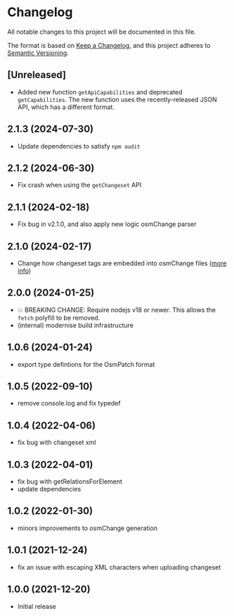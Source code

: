 # Changelog

All notable changes to this project will be documented in this file.

The format is based on [Keep a Changelog](https://keepachangelog.com/en/1.0.0/),
and this project adheres to [Semantic Versioning](https://semver.org/spec/v2.0.0.html).

## [Unreleased]

- Added new function `getApiCapabilities` and deprecated `getCapabilities`. The new function uses the recently-released JSON API, which has a different format.

## 2.1.3 (2024-07-30)

- Update dependencies to satisfy `npm audit`

## 2.1.2 (2024-06-30)

- Fix crash when using the `getChangeset` API

## 2.1.1 (2024-02-18)

- Fix bug in v2.1.0, and also apply new logic osmChange parser

## 2.1.0 (2024-02-17)

- Change how changeset tags are embedded into osmChange files ([more info](https://community.osm.org/t/108670/8))

## 2.0.0 (2024-01-25)

- 💥 BREAKING CHANGE: Require nodejs v18 or newer. This allows the `fetch` polyfill to be removed.
- (internal) modernise build infrastructure

## 1.0.6 (2024-01-24)

- export type defintions for the OsmPatch format

## 1.0.5 (2022-09-10)

- remove console.log and fix typedef

## 1.0.4 (2022-04-06)

- fix bug with changeset xml

## 1.0.3 (2022-04-01)

- fix bug with getRelationsForElement
- update dependencies

## 1.0.2 (2022-01-30)

- minors improvements to osmChange generation

## 1.0.1 (2021-12-24)

- fix an issue with escaping XML characters when uploading changeset

## 1.0.0 (2021-12-20)

- Initial release
